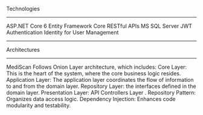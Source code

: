 Technologies
____________________________
ASP.NET Core 6
Entity Framework Core
RESTful APIs
MS SQL Server
JWT Authentication
Identity for User Management 
_________________
Architectures
_________________
MediScan Follows Onion Layer architecture, which includes:
Core Layer: This is the heart of the system, where the core business logic resides.
Application Layer: The application layer coordinates the flow of information to and from the domain layer.
Repository Layer: the interfaces defined in the domain layer.
Presentation Layer: API Controllers Layer .
Repository Pattern: Organizes data access logic.
Dependency Injection: Enhances code modularity and testability.

